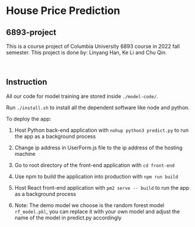# House Price Prediction
## 6893-project

This is a course project of Columbia University 6893 course in 2022 fall semester. This project is done by: Linyang Han, Ke Li and Chu Qin.

<br>

## Instruction
All our code for model training are stored inside `./model-code/`.

Run `./install.sh` to install all the dependent software like node and python.

To deploy the app:

1. Host Python back-end application with `nohup python3 predict.py` to run the app as a background process

2. Change ip address in UserForm.js file to the ip address of the hosting machine

3. Go to root directory of the front-end application with `cd front-end` 

4. Use npm to build the application into production with `npm run build`

5. Host React front-end application with `pm2 serve -- build` to run the app as a background process

6. Note: The demo model we choose is the random forest model `rf_model.pkl`, you can replace it with your own model and adjust the name of the model in predict.py accordingly
